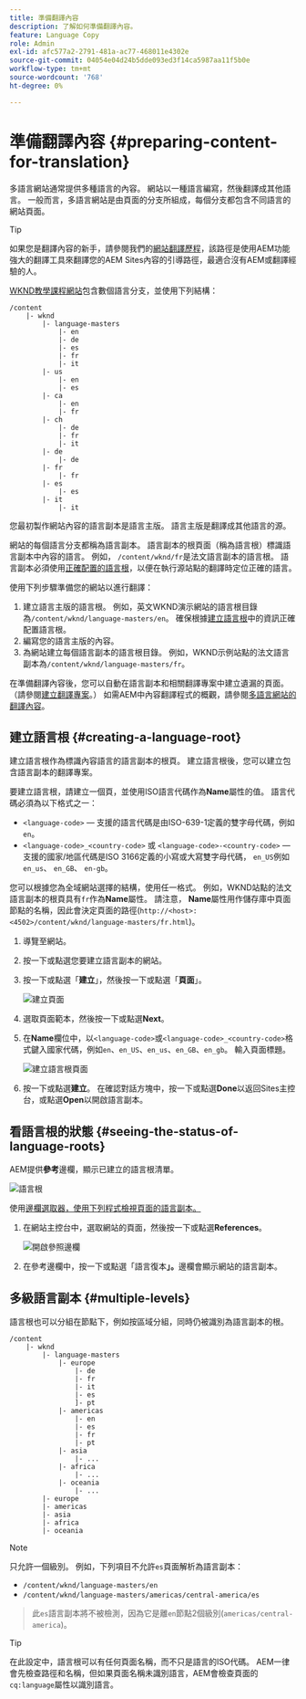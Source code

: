 ```yaml
---
title: 準備翻譯內容
description: 了解如何準備翻譯內容。
feature: Language Copy
role: Admin
exl-id: afc577a2-2791-481a-ac77-468011e4302e
source-git-commit: 04054e04d24b5dde093ed3f14ca5987aa11f5b0e
workflow-type: tm+mt
source-wordcount: '768'
ht-degree: 0%

---
```


# 準備翻譯內容 {#preparing-content-for-translation}

多語言網站通常提供多種語言的內容。 網站以一種語言編寫，然後翻譯成其他語言。 一般而言，多語言網站是由頁面的分支所組成，每個分支都包含不同語言的網站頁面。

>[!TIP]
>
>如果您是翻譯內容的新手，請參閱我們的[網站翻譯歷程](/help/journey-sites/translation/overview.md)，該路徑是使用AEM功能強大的翻譯工具來翻譯您的AEM Sites內容的引導路徑，最適合沒有AEM或翻譯經驗的人。

[WKND教學課程網站](/help/implementing/developing/introduction/develop-wknd-tutorial.md)包含數個語言分支，並使用下列結構：

```text
/content
    |- wknd
        |- language-masters
            |- en
            |- de
            |- es
            |- fr
            |- it
        |- us
            |- en
            |- es
        |- ca
            |- en
            |- fr
        |- ch
            |- de
            |- fr
            |- it
        |- de
            |- de
        |- fr
            |- fr
        |- es
            |- es
        |- it
            |- it
```

您最初製作網站內容的語言副本是語言主版。 語言主版是翻譯成其他語言的源。

網站的每個語言分支都稱為語言副本。 語言副本的根頁面（稱為語言根）標識語言副本中內容的語言。 例如， `/content/wknd/fr`是法文語言副本的語言根。 語言副本必須使用[正確配置的語言根](preparation.md#creating-a-language-root)，以便在執行源站點的翻譯時定位正確的語言。

使用下列步驟準備您的網站以進行翻譯：

1. 建立語言主版的語言根。 例如，英文WKND演示網站的語言根目錄為`/content/wknd/language-masters/en`。 確保根據[建立語言根](preparation.md#creating-a-language-root)中的資訊正確配置語言根。
1. 編寫您的語言主版的內容。
1. 為網站建立每個語言副本的語言根目錄。 例如，WKND示例站點的法文語言副本為`/content/wknd/language-masters/fr`。

在準備翻譯內容後，您可以自動在語言副本和相關翻譯專案中建立遺漏的頁面。 （請參閱[建立翻譯專案](managing-projects.md)。） 如需AEM中內容翻譯程式的概觀，請參閱[多語言網站的翻譯內容](overview.md)。

## 建立語言根 {#creating-a-language-root}

建立語言根作為標識內容語言的語言副本的根頁。 建立語言根後，您可以建立包含語言副本的翻譯專案。

要建立語言根，請建立一個頁，並使用ISO語言代碼作為&#x200B;**Name**&#x200B;屬性的值。 語言代碼必須為以下格式之一：

* `<language-code>`  — 支援的語言代碼是由ISO-639-1定義的雙字母代碼，例如 `en`。
* `<language-code>_<country-code>` 或 `<language-code>-<country-code>`  — 支援的國家/地區代碼是ISO 3166定義的小寫或大寫雙字母代碼， `en_US`例如 `en_us`、 `en_GB`、 `en-gb`。

您可以根據您為全域網站選擇的結構，使用任一格式。  例如，WKND站點的法文語言副本的根頁具有`fr`作為&#x200B;**Name**&#x200B;屬性。 請注意， **Name**&#x200B;屬性用作儲存庫中頁面節點的名稱，因此會決定頁面的路徑(`http://<host>:<4502>/content/wknd/language-masters/fr.html`)。

1. 導覽至網站。
1. 按一下或點選您要建立語言副本的網站。
1. 按一下或點選「**建立**」，然後按一下或點選「**頁面**」。

   ![建立頁面](../assets/create-page.png)

1. 選取頁面範本，然後按一下或點選&#x200B;**Next**。
1. 在&#x200B;**Name**&#x200B;欄位中，以`<language-code>`或`<language-code>_<country-code>`格式鍵入國家代碼，例如`en`、`en_US`、`en_us`、`en_GB`、`en_gb`。 輸入頁面標題。

   ![建立語言根頁面](../assets/create-language-root.png)

1. 按一下或點選&#x200B;**建立**。 在確認對話方塊中，按一下或點選&#x200B;**Done**&#x200B;以返回Sites主控台，或點選&#x200B;**Open**&#x200B;以開啟語言副本。

## 看語言根的狀態 {#seeing-the-status-of-language-roots}

AEM提供&#x200B;**參考**&#x200B;邊欄，顯示已建立的語言根清單。

![語言根](../assets/language-roots.png)

使用[邊欄選取器，使用下列程式檢視頁面的語言副本。](/help/sites-cloud/authoring/getting-started/basic-handling.md#rail-selector)

1. 在網站主控台中，選取網站的頁面，然後按一下或點選&#x200B;**References**。

   ![開啟參照邊欄](../assets/opening-references-rail.png)

1. 在參考邊欄中，按一下或點選「語言復本&#x200B;**」。**&#x200B;邊欄會顯示網站的語言副本。

## 多級語言副本 {#multiple-levels}

語言根也可以分組在節點下，例如按區域分組，同時仍被識別為語言副本的根。

```text
/content
    |- wknd
        |- language-masters
            |- europe
                |- de
                |- fr
                |- it
                |- es
                ]- pt
            |- americas
                |- en
                |- es
                |- fr
                |- pt
            |- asia
                |- ...
            |- africa
                |- ...
            |- oceania
                |- ...
        |- europe
        |- americas
        |- asia
        |- africa
        |- oceania            
```

>[!NOTE]
>
>只允許一個級別。 例如，下列項目不允許`es`頁面解析為語言副本：
>
>* `/content/wknd/language-masters/en`
>* `/content/wknd/language-masters/americas/central-america/es`

>
> 此`es`語言副本將不被檢測，因為它是離`en`節點2個級別(`americas/central-america`)。

>[!TIP]
>
>在此設定中，語言根可以有任何頁面名稱，而不只是語言的ISO代碼。 AEM一律會先檢查路徑和名稱，但如果頁面名稱未識別語言，AEM會檢查頁面的`cq:language`屬性以識別語言。
